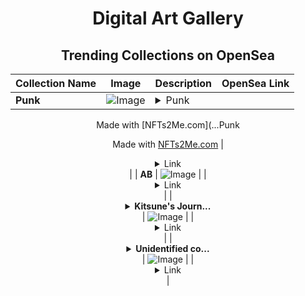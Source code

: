 <div align="center">

# Digital Art Gallery

## Trending Collections on OpenSea

| Collection Name                       | Image                                                                                     | Description                       | OpenSea Link                                                                                          |
|---------------------------------------|-------------------------------------------------------------------------------------------|-----------------------------------|--------------------------------------------------------------------------------------------------------|
| **Punk** | ![Image](https://i.seadn.io/s/raw/files/17d3f8cb6c82f897838f5dd0555f39c1.jpg?w=500&auto=format?w=200&auto=format) | <details><summary>Punk

Made with [NFTs2Me.com](...</summary>Punk

Made with [NFTs2Me.com](https://nfts2me.com/)</details> | <details><summary>Link</summary>[Punk](https://opensea.io/collection/punk-421)</details> |
| **AB** | ![Image](https://i.seadn.io/s/raw/files/2e51f0ced806697ab50f64bcf41b01fe.jpg?w=500&auto=format?w=200&auto=format) |  | <details><summary>Link</summary>[AB](https://opensea.io/collection/ab-3376)</details> |
| **<details><summary>Kitsune's Journ...</summary>Kitsune's Journey</details>** | ![Image](https://i.seadn.io/s/raw/files/37a6de89bf241344177492c20538f3e0.png?w=500&auto=format?w=200&auto=format) |  | <details><summary>Link</summary>[Kitsune's Journey](https://opensea.io/collection/kitsune-s-journey)</details> |
| **<details><summary>Unidentified co...</summary>Unidentified contract 8f1dd6df-b5f6-43a9-986d-c1ceb09e0460</details>** | ![Image](https://i.seadn.io/s/raw/files/654b7e9c6f93abe8d20f6c1ead4af558.png?w=500&auto=format?w=200&auto=format) |  | <details><summary>Link</summary>[Unidentified contract 8f1dd6df-b5f6-43a9-986d-c1ceb09e0460](https://opensea.io/collection/unidentified-contract-8f1dd6df-b5f6-43a9-986d-c1ce)</details> |

</div>